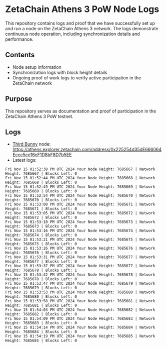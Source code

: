 # ZetaChain Athens 3 PoW Node Logs
This repository contains logs and proof that we have successfully set up and run a node on the ZetaChain Athens 3 network. The logs demonstrate continuous node operation, including synchronization details and performance.

## Contents
- Node setup information
- Synchronization logs with block height details
- Ongoing proof of work logs to verify active participation in the ZetaChain network

## Purpose
This repository serves as documentation and proof of participation in the ZetaChain Athens 3 PoW testnet.

## Logs

- [Third Bunny](https://thirdbunny.xyz/) node: https://athens.explorer.zetachain.com/address/0x225254d35dE666064Eccc5ce16eF1D8bF8D7b5EE
- Latest logs:
```
Fri Nov 15 01:52:38 PM UTC 2024 Your Node Height: 7685667 | Network Height: 7685667 | Blocks Left: 0
Fri Nov 15 01:52:44 PM UTC 2024 Your Node Height: 7685668 | Network Height: 7685668 | Blocks Left: 0
Fri Nov 15 01:52:49 PM UTC 2024 Your Node Height: 7685669 | Network Height: 7685669 | Blocks Left: 0
Fri Nov 15 01:52:54 PM UTC 2024 Your Node Height: 7685670 | Network Height: 7685670 | Blocks Left: 0
Fri Nov 15 01:53:00 PM UTC 2024 Your Node Height: 7685671 | Network Height: 7685671 | Blocks Left: 0
Fri Nov 15 01:53:05 PM UTC 2024 Your Node Height: 7685672 | Network Height: 7685672 | Blocks Left: 0
Fri Nov 15 01:53:10 PM UTC 2024 Your Node Height: 7685673 | Network Height: 7685673 | Blocks Left: 0
Fri Nov 15 01:53:16 PM UTC 2024 Your Node Height: 7685674 | Network Height: 7685674 | Blocks Left: 0
Fri Nov 15 01:53:21 PM UTC 2024 Your Node Height: 7685675 | Network Height: 7685675 | Blocks Left: 0
Fri Nov 15 01:53:26 PM UTC 2024 Your Node Height: 7685676 | Network Height: 7685676 | Blocks Left: 0
Fri Nov 15 01:53:31 PM UTC 2024 Your Node Height: 7685677 | Network Height: 7685677 | Blocks Left: 0
Fri Nov 15 01:53:37 PM UTC 2024 Your Node Height: 7685677 | Network Height: 7685678 | Blocks Left: 1
Fri Nov 15 01:53:42 PM UTC 2024 Your Node Height: 7685678 | Network Height: 7685678 | Blocks Left: 0
Fri Nov 15 01:53:47 PM UTC 2024 Your Node Height: 7685679 | Network Height: 7685679 | Blocks Left: 0
Fri Nov 15 01:53:53 PM UTC 2024 Your Node Height: 7685680 | Network Height: 7685680 | Blocks Left: 0
Fri Nov 15 01:53:58 PM UTC 2024 Your Node Height: 7685681 | Network Height: 7685681 | Blocks Left: 0
Fri Nov 15 01:54:03 PM UTC 2024 Your Node Height: 7685682 | Network Height: 7685682 | Blocks Left: 0
Fri Nov 15 01:54:09 PM UTC 2024 Your Node Height: 7685683 | Network Height: 7685683 | Blocks Left: 0
Fri Nov 15 01:54:14 PM UTC 2024 Your Node Height: 7685684 | Network Height: 7685684 | Blocks Left: 0
Fri Nov 15 01:54:19 PM UTC 2024 Your Node Height: 7685685 | Network Height: 7685685 | Blocks Left: 0
```
